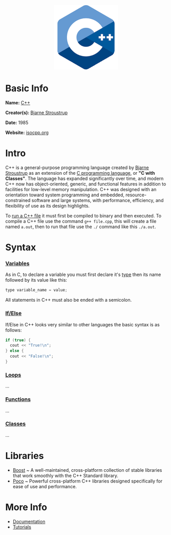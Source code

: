 <p align="center"><img width="200" height="200" src="https://github.com/jgphilpott/babel/blob/main/C%2B%2B/logo.png"></p>

# Basic Info

**Name:** [C++](https://en.wikipedia.org/wiki/C%2B%2B)

**Creator(s):** [Bjarne Stroustrup](https://github.com/BjarneStroustrup)

**Date:** 1985

**Website:** [isocpp.org](https://isocpp.org)

# Intro

C++ is a general-purpose programming language created by [Bjarne Stroustrup](https://en.wikipedia.org/wiki/Bjarne_Stroustrup) as an extension of the [C programming language](https://github.com/jgphilpott/babel/blob/main/C/README.md), or **"C with Classes"**. The language has expanded significantly over time, and modern C++ now has object-oriented, generic, and functional features in addition to facilities for low-level memory manipulation. C++ was designed with an orientation toward system programming and embedded, resource-constrained software and large systems, with performance, efficiency, and flexibility of use as its design highlights.

To [run a C++ file](https://askubuntu.com/questions/61408/what-is-a-command-to-compile-and-run-c-programs) it must first be compiled to binary and then executed. To compile a C++ file use the command `g++ file.cpp`, this will create a file named `a.out`, then to run that file use the `./` command like this `./a.out`.

# Syntax

### [Variables](https://www.tutorialspoint.com/cplusplus/cpp_variable_types.htm)

As in C, to declare a variable you must first declare it's [type](https://www.tutorialspoint.com/cplusplus/cpp_data_types.htm) then its name followed by its value like this:

```cpp
type variable_name = value;
```

All statements in C++ must also be ended with a semicolon.

### [If/Else](https://www.tutorialspoint.com/cplusplus/cpp_decision_making.htm)

If/Else in C++ looks very similar to other languages the basic syntax is as follows:

```cpp
if (true) {
  cout << "True!\n";
} else {
  cout << "False!\n";
}
```

### [Loops](https://www.tutorialspoint.com/cplusplus/cpp_loop_types.htm)

...

### [Functions](https://www.tutorialspoint.com/cplusplus/cpp_functions.htm)

...

### [Classes](https://www.tutorialspoint.com/cplusplus/cpp_classes_objects.htm)

...

# Libraries

 - [Boost](https://www.boost.org) ~ A well-maintained, cross-platform collection of stable libraries that work smoothly with the C++ Standard library.
 - [Poco](https://pocoproject.org) ~ Powerful cross-platform C++ libraries designed specifically for ease of use and performance.

# More Info

 - [Documentation](https://isocpp.org/faq)
 - [Tutorials](https://www.tutorialspoint.com/cplusplus/index.htm)
